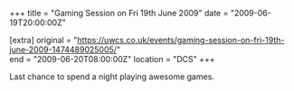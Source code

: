 +++
title = "Gaming Session on Fri 19th June 2009"
date = "2009-06-19T20:00:00Z"

[extra]
original = "https://uwcs.co.uk/events/gaming-session-on-fri-19th-june-2009-1474489025005/"    
end = "2009-06-20T08:00:00Z"
location = "DCS"
+++

Last chance to spend a night playing awesome games.

